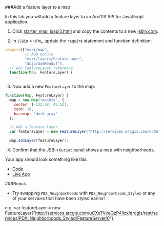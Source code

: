 ###Add a feature layer to a map

In this lab you will add a feature layer to an ArcGIS API for JavaScript application. 

1. Click [starter_map_jsapi3.html](src/starter_map_jsapi3.html) and copy the contents to a new [jsbin.com](http://jsbin.com).

2. In `JSBin` > `HTML`, update the `require` statement and function definition:

  ```javascript
  require(["esri/map",
           // ADD module
           "esri/layers/FeatureLayer", 
           "dojo/domReady!"],
    // ADD FeatureLayer reference
    function(Map, FeatureLayer) {
      ...
  ```

3. Now add a new `FeatureLayer` to the map:

  ```javascript
  function(Map, FeatureLayer) {
    map = new Map("mapDiv", {
      center: [-122.68, 45.52],
      zoom: 10,
      basemap: "dark-gray"
    });

    // ADD a feature layer
    var featureLayer = new FeatureLayer("http://services.arcgis.com/uCXeTVveQzP4IIcx/arcgis/rest/services/PDX_Neighborhoods/FeatureServer/0");

    map.addLayer(featureLayer);
  ```

4. Confirm that the JSBin `Output` panel shows a map with neighborhoods.

Your app should look something like this:
* [Code](src/add_feature_layer_jsapi.html)
* [Live App](http://esri.github.io/geodev-hackerlabs/develop/src/add_feature_layer_jsapi.html)

###Bonus
* Try swapping ```PDX_Neighborhoods``` with ```PDX_Neighborhoods_Styled``` or any of your services that have been styled earlier!  

e.g. var featureLayer = new FeatureLayer("http://services.arcgis.com/uCXeTVveQzP4IIcx/arcgis/rest/services/PDX_Neighborhoods_Styled/FeatureServer/0");
